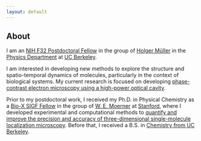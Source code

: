 ```yaml
---
layout: default
---
```


## About

I am an <a href="https://researchtraining.nih.gov/programs/fellowships/F32" target="_blank">NIH F32 Postdoctoral Fellow</a> in the group of <a href="http://matterwave.physics.berkeley.edu/" target="_blank">Holger Müller</a> in the <a href="https://physics.berkeley.edu/" target="_blank">Physics Department</a> at <a href="https://www.berkeley.edu/" target="_blank">UC Berkeley</a>.

I am interested in developing new methods to explore the structure and spatio-temporal dynamics of molecules, particularly in the context of biological systems. My current research is focused on developing <a href="https://matterwave.physics.berkeley.edu/phase-contrast-electron-microscopy" target="_blank">phase-contrast electron microscopy using a high-power optical cavity</a>.

Prior to my postdoctoral work, I received my Ph.D. in Physical Chemistry as a <a href="https://vpge.stanford.edu/fellowships-funding/sigf" target="_blank">Bio-X SIGF Fellow</a> in the group of <a href="https://web.stanford.edu/group/moerner/" target="_blank">W. E. Moerner</a> at <a href="https://chemistry.stanford.edu" target="_blank">Stanford</a>, where I developed experimental and computational methods to <a href="https://searchworks.stanford.edu/view/13676745" target="_blank">quantify and improve the precision and accuracy of three-dimensional single-molecule localization microscopy</a>. Before that, I received a B.S. in <a href="https://chemistry.berkeley.edu/home" target="_blank">Chemistry from UC Berkeley</a>.
